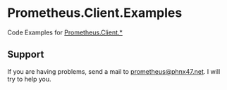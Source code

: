 # Prometheus.Client.Examples

Code Examples for [Prometheus.Client.*](https://github.com/PrometheusClientNet)

## Support

If you are having problems, send a mail to [prometheus@phnx47.net](mailto://prometheus@phnx47.net). I will try to help you.
